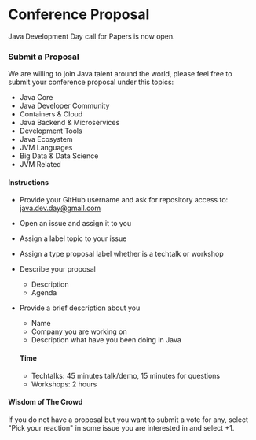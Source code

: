 # Conference Proposal
Java Development Day call for Papers is now open.

### Submit a Proposal

We are willing to join Java talent around the world, please feel free to submit your conference proposal under this topics:

* Java Core
* Java Developer Community
* Containers & Cloud
* Java Backend & Microservices
* Development Tools
* Java Ecosystem
* JVM Languages
* Big Data & Data Science
* JVM Related

#### Instructions

* Provide your GitHub username and ask for repository access to: java.dev.day@gmail.com
* Open an issue and assign it to you
* Assign a label topic to your issue
* Assign a type proposal label whether is a techtalk or workshop
* Describe your proposal
  * Description
  * Agenda
* Provide a brief description about you
	* Name
	* Company you are working on
	* Description what have you been doing in Java

	#### Time

	* Techtalks: 45 minutes talk/demo, 15 minutes for questions
	* Workshops: 2 hours 

#### Wisdom of The Crowd

If you do not have a proposal but you want to submit a vote for any, select "Pick your reaction" in some issue you are interested in and select +1.

